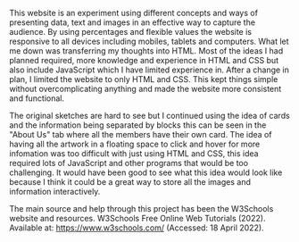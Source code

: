 This website is an experiment using different concepts and ways of presenting data, text and images in an effective way to capture the audience. By using percentages and flexible values the website is responsive to all devices including mobiles, tablets and computers. What let me down was transferring my thoughts into HTML. Most of the ideas I had planned required, more knowledge and experience in HTML and CSS but also include JavaScript which I have limited experience in. After a change in plan, I limited the website to only HTML and CSS. This kept things simple without overcomplicating anything and made the website more consistent and functional.


The original sketches are hard to see but I continued using the idea of cards and the information being separated by blocks this can be seen in the "About Us" tab where all the members have their own card. The idea of having all the artwork in a floating space to click and hover for more infomation was too difficult with just using HTML and CSS, this idea required lots of JavaScript and other programs that would be too challenging. It would have been good to see what this idea would look like because I think it could be a great way to store all the images and information interactively. 


The main source and help through this project has been the W3Schools website and resources. 
W3Schools Free Online Web Tutorials (2022). Available at: https://www.w3schools.com/ (Accessed: 18 April 2022).
